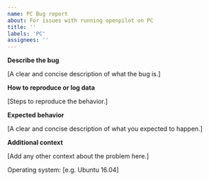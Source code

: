 ```yaml
---
name: PC Bug report
about: For issues with running openpilot on PC
title: ''
labels: 'PC'
assignees: ''
---
```


**Describe the bug**

[A clear and concise description of what the bug is.]

**How to reproduce or log data**

[Steps to reproduce the behavior.]

**Expected behavior**

[A clear and concise description of what you expected to happen.]

**Additional context**

[Add any other context about the problem here.]

Operating system: [e.g. Ubuntu 16.04]
